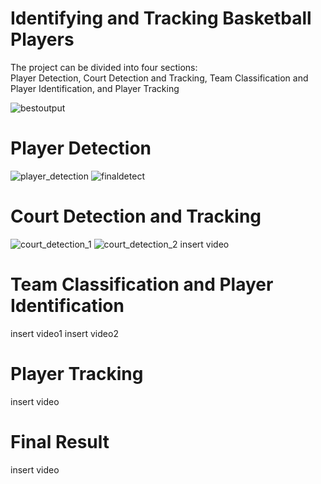 # Identifying and Tracking Basketball Players
The project can be divided into four sections:  
Player Detection, Court Detection and Tracking, Team Classification and Player Identification, and Player Tracking
  
![bestoutput](https://github.com/Artamy28/players-tracking-and-id/assets/48444519/08a91c6f-c79b-4d95-88f1-8e4863eb0900)

# Player Detection
![player_detection](https://github.com/Artamy28/players-tracking-and-id/assets/48444519/69ee1980-7b5e-4d54-b14c-fd1a890a3824)
![finaldetect](https://github.com/Artamy28/players-tracking-and-id/assets/48444519/c213874d-3f3c-45b3-b6f9-ae9a064b0cd0)

# Court Detection and Tracking
![court_detection_1](https://github.com/Artamy28/players-tracking-and-id/assets/48444519/2afbe5ca-3417-45e6-81a0-1368b6f6fc80)
![court_detection_2](https://github.com/Artamy28/players-tracking-and-id/assets/48444519/381405e3-9b53-407a-a019-305e892dd2e2)
insert video

# Team Classification and Player Identification
insert video1
insert video2

# Player Tracking
insert video

# Final Result
insert video

